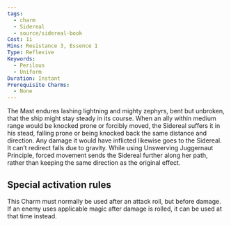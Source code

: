 ```yaml
---
tags:
  - charm
  - Sidereal
  - source/sidereal-book
Cost: 1i
Mins: Resistance 3, Essence 1
Type: Reflexive
Keywords:
  - Perilous
  - Uniform
Duration: Instant
Prerequisite Charms:
  - None
---
```

The Mast endures lashing lightning and mighty zephyrs, bent but unbroken, that the ship might stay steady in its course. When an ally within medium range would be knocked prone or forcibly moved, the Sidereal suffers it in his stead, falling prone or being knocked back the same distance and direction. Any damage it would have inflicted likewise goes to the Sidereal. It can’t redirect falls due to gravity. While using Unswerving Juggernaut Principle, forced movement sends the Sidereal further along her path, rather than keeping the same direction as the original effect. 

## Special activation rules

This Charm must normally be used after an attack roll, but before damage. If an enemy uses applicable magic after damage is rolled, it can be used at that time instead.